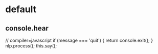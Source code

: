 # default




## console.hear
// compiler=javascript
if (message === 'quit') {
  return console.exit();
}
nlp.process();
this.say();
